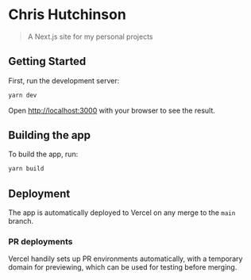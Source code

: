 # Chris Hutchinson

> A Next.js site for my personal projects

## Getting Started

First, run the development server:

```bash
yarn dev
```

Open [http://localhost:3000](http://localhost:3000) with your browser to see the result.

## Building the app

To build the app, run:

```bash
yarn build
```

## Deployment

The app is automatically deployed to Vercel on any merge to the `main` branch.

### PR deployments

Vercel handily sets up PR environments automatically, with a temporary domain for previewing, which can be used for testing before merging.

